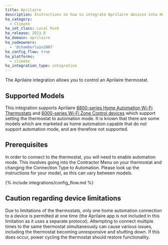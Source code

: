 ```yaml
---
title: Aprilaire
description: Instructions on how to integrate Aprilaire devices into Home Assistant.
ha_category:
  - Climate
ha_iot_class: Local Push
ha_release: 2023.8
ha_domain: aprilaire
ha_codeowners:
  - '@chamberlain2007'
ha_config_flow: true
ha_platforms:
  - climate
ha_integration_type: integration
---
```


The Aprilaire integration allows you to control an Aprilaire thermostat.

## Supported Models

This integration supports Aprilaire [8800-series Home Automation Wi-Fi Thermostats](https://www.aprilaire.com/whole-house-products/thermostats/home-automation) and [6000-series Wi-Fi Zone Control devices](https://www.aprilaire.com/whole-house-products/zone-control) which support setting the thermostat to automation mode. It is known that there are some models which are marketed as home automation capable that do not support automation mode, and are therefore not supported.

## Prerequisites

In order to connect to the thermostat, you will need to enable automation mode. This involves going into the Contractor Menu on your thermostat and changing the Connection Type to Automation. Please look up the instructions for your model, as this can vary between models.

{% include integrations/config_flow.md %}

## Caution regarding device limitations

Due to limitations of the thermostats, only one home automation connection to a device is permitted at one time (the Aprilaire app is not included in this limitation as it uses a separate protocol). Attempting to connect multiple times to the same thermostat simultaneously can cause various issues, including the thermostat becoming unresponsive and shutting down. If this does occur, power cycling the thermostat should restore functionality.
